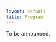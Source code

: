 ```yaml
---
layout: default
title: Program
---
```


<div class="col-12 col-sm-12 col-lg-12">

  <p>
    <div class="alert alert-warning">To be announced.</div>
  </p>

</div><!--/span-->
